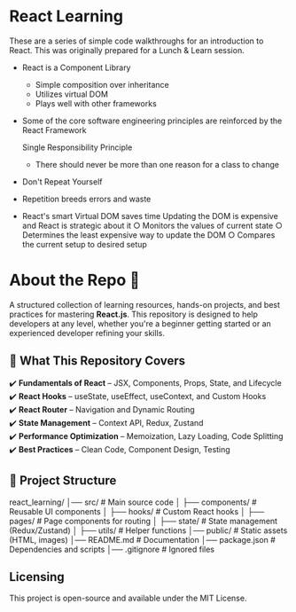 # React Learning 

These are a series of simple code walkthroughs for an introduction to React.
This was originally prepared for a Lunch & Learn session.

- React is a Component Library
	- Simple composition over inheritance 
	- Utilizes virtual DOM
	- Plays well with other frameworks

	
- Some of the core software engineering principles are reinforced by the React Framework

  Single Responsibility Principle 
  - There should never be more than one reason for a class to change

 - Don't Repeat Yourself 
  - Repetition breeds errors and waste


- React's smart Virtual DOM saves time
	Updating the DOM is expensive and React is strategic about it
		○ Monitors the values of current state
		○ Determines the least expensive way to update the DOM
		○ Compares the current setup to desired setup 
		

# About the Repo 🚀  

A structured collection of learning resources, hands-on projects, and best practices for mastering **React.js**. This repository is designed to help developers at any level, whether you're a beginner getting started or an experienced developer refining your skills.  

## 📌 What This Repository Covers  

✔️ **Fundamentals of React** – JSX, Components, Props, State, and Lifecycle  
✔️ **React Hooks** – useState, useEffect, useContext, and Custom Hooks  
✔️ **React Router** – Navigation and Dynamic Routing  
✔️ **State Management** – Context API, Redux, Zustand  
✔️ **Performance Optimization** – Memoization, Lazy Loading, Code Splitting  
✔️ **Best Practices** – Clean Code, Component Design, Testing  

## 📁 Project Structure  
react_learning/ │── src/ # Main source code │ ├── components/ # Reusable UI components │ ├── hooks/ # Custom React hooks │ ├── pages/ # Page components for routing │ ├── state/ # State management (Redux/Zustand) │ ├── utils/ # Helper functions │── public/ # Static assets (HTML, images) │── README.md # Documentation │── package.json # Dependencies and scripts │── .gitignore # Ignored files

## Licensing
This project is open-source and available under the MIT License.
